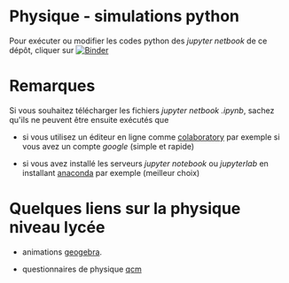 # Physique - simulations python

Pour exécuter ou modifier les codes python des *jupyter netbook* de ce dépôt, cliquer sur [![Binder](https://mybinder.org/badge_logo.svg)](https://mybinder.org/v2/gh/fgachelin/physique-python.git/master)

# Remarques

Si vous souhaitez télécharger les fichiers *jupyter netbook .ipynb*, sachez qu'ils ne peuvent être ensuite exécutés que 

* si vous utilisez un éditeur en ligne comme [colaboratory](https://colab.research.google.com/notebooks/intro.ipynb) par exemple si vous avez un compte *google* (simple et rapide)

* si vous avez installé les serveurs *jupyter notebook* ou *jupyterlab* en installant 
[anaconda](https://www.anaconda.com/products/individual) par exemple (meilleur choix)

Quelques liens sur la physique niveau lycée
========

* animations [geogebra](https://www.geogebra.org/u/fgachelin).

* questionnaires de physique [qcm]()

